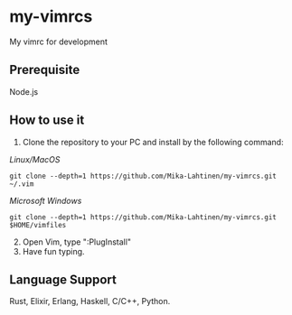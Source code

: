 # my-vimrcs
My vimrc for development

## Prerequisite
Node.js

## How to use it
1. Clone the repository to your PC and install by the following command:

*Linux/MacOS*
```
git clone --depth=1 https://github.com/Mika-Lahtinen/my-vimrcs.git ~/.vim
```

*Microsoft Windows*
```
git clone --depth=1 https://github.com/Mika-Lahtinen/my-vimrcs.git $HOME/vimfiles
```

2. Open Vim, type ":PlugInstall"
3. Have fun typing.

## Language Support
Rust, Elixir, Erlang, Haskell, C/C++, Python.
